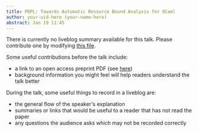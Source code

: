 ```yaml
---
title: POPL: Towards Automatic Resource Bound Analysis for OCaml
author: your-uid-here (your-name-here)
abstract: Jan 19 11:45
---
```


There is currently no liveblog summary available for this talk. Please contribute one by modifying [this file](https://github.com/ocamllabs/popl2017-blog/blob/master/POPL-19/towards-automatic-resource-bound-analysis-for-ocaml.md).

Some useful contributions before the talk include:
* a link to an open access preprint PDF (see [here](https://github.com/gasche/popl2017-papers))
* background information you might feel will help readers understand the talk better

During the talk, some useful things to record in a liveblog are:
* the general flow of the speaker's explanation
* summaries or links that would be useful to a reader that has not read the paper
* any questions the audience asks which may not be recorded correctly
